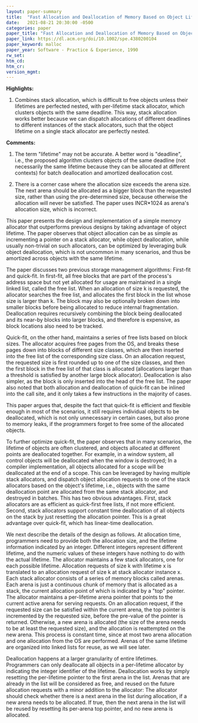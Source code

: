```yaml
---
layout: paper-summary
title:  "Fast Allocation and Deallocation of Memory Based on Object Lifetimes"
date:   2021-08-21 20:30:00 -0500
categories: paper
paper_title: "Fast Allocation and Deallocation of Memory Based on Object Lifetimes"
paper_link: https://dl.acm.org/doi/10.1002/spe.4380200104
paper_keyword: malloc
paper_year: Software - Practice & Experience, 1990
rw_set:
htm_cd:
htm_cr:
version_mgmt:
---
```


**Highlights:**

1. Combines stack allocation, which is difficult to free objects unless their lifetimes are perfected nested, with
   per-lifetime stack allocator, which clusters objects with the same deadline. 
   This way, stack allocation works better because we can dispatch allocations of different deadlines to 
   different instances of the stack allocators, such that the object lifetime on a single stack allocator 
   are perfectly nested.

**Comments:**

1. The term "lifetime" may not be accurate. A better word is "deadline", i.e., the proposed algorithm clusters
   objects of the same deadline (not necessarily the same lifetime because they can be allocated at different
   contexts) for batch deallocation and amortized deallocation cost.

2. There is a corner case where the allocation size exceeds the arena size. 
   The next arena should be allocated as a bigger block than the requested size, rather than using the pre-determined 
   size, because otherwise the allocation will never be satisfied.
   The paper uses INCR*1024 as arena's allocation size, which is incorrect.

This paper presents the design and implementation of a simple memory allocator that outperforms previous designs by
taking advantage of object lifetime.
The paper observes that object allocation can be as simple as incrementing a pointer on a stack allocator, while 
object deallocation, while usually non-trivial on such allocators, can be optimized by leveraging bulk object 
deallocation, which is not uncommon in many scenarios, and thus be amortized across objects with the 
same lifetime.

The paper discusses two previous storage management algorithms: First-fit and quick-fit. In first-fit, all free
blocks that are part of the process's address space but not yet allocated for usage are maintained in a single
linked list, called the free list. When an allocation of size k is requested, the allocator searches the free 
list, and allocates the first block in the list whose size is larger than k. The block may also be optionally
broken down into smaller blocks before being allocated to reduce internal fragmentation.
Deallocation requires recursively combining the block being deallocated and its near-by blocks into larger blocks, 
and therefore is expensive, as block locations also need to be tracked.

Quick-fit, on the other hand, maintains a series of free lists based on block sizes. The allocator acquires free pages
from the OS, and breaks these pages down into blocks of different size classes, which are then inserted into the 
free list of the corresponding size class. 
On an allocation request, the requested size is first rounded up to one of the size classes, and then the first
block in the free list of that class is allocated (allocations larger than a threshold is satisfied
by another large block allocator). 
Deallocation is also simpler, as the block is only inserted into the head of the free list.
The paper also noted that both allocation and deallocation of quick-fit can be inlined into the call site, and it
only takes a few instructions in the majority of cases.

This paper argues that, despite the fact that quick-fit is efficient and flexible enough in most of the scenarios, 
it still requires individual objects to be deallocated, which is not only unnecessary in certain cases, but also 
prone to memory leaks, if the programmers forget to free some of the allocated objects.

To further optimize quick-fit, the paper observes that in many scenarios, the lifetime of objects are often clustered,
and objects allocated at different points are deallocated together. For example, in a window system, all control objects
will be deallocated when the window is destroyed; In a compiler implementation, all objects allocated for a scope will 
be deallocated at the end of a scope. 
This can be leveraged by having multiple stack allocators, and dispatch object allocation requests to one of the 
stack allocators based on the object's lifetime, i.e., objects with the same deallocation point are allocated from
the same stack allocator, and destroyed in batches. 
This has two obvious advantages. First, stack allocators are as efficient as quick-first free lists, if not more 
efficient. Second, stack allocators support constant time deallocation of all objects on the stack by just resetting
the allocation pointer. This is a great advantage over quick-fit, which has linear-time deallocation.

We next describe the details of the design as follows. At allocation time, programmers need to provide both the 
allocation size, and the lifetime information indicated by an integer. Different integers represent different
lifetime, and the numeric values of these integers have nothing to do with the actual lifetime. 
The allocator maintains a few stack allocators, one for each possible lifetime.
Allocation requests of size k with lifetime x is translated to an allocation request of size k at stack allocator 
instance x. 
Each stack allocator consists of a series of memory blocks called arenas. Each arena is just a continuous chunk of 
memory that is allocated as a stack, the current allocation point of which is indicated by a "top" pointer. 
The allocator maintains a per-lifetime arena pointer that points to the current active arena for serving requests.
On an allocation request, if the requested size can be satisfied within the current arena, the top pointer is 
incremented by the requested size, before the pre-value of the pointer is returned.
Otherwise, a new arena is allocated (the size of the arena needs to be at least the requested size), and the 
allocation is reattempted on the new arena. This process is constant time, since at most two arena
allocation and one allocation from the OS are performed.
Arenas of the same lifetime are organized into linked lists for reuse, as we will see later.

Deallocation happens at a larger granularity of entire lifetimes. Programmers can only deallocate all objects in
a per-lifetime allocator by indicating the integer identifier of the lifetime. 
Deallocation works by simply resetting the per-lifetime pointer to the first arena in the list.
Arenas that are already in the list will be considered as free, and reused on the future allocation
requests with a minor addition to the allocator: The allocator should check whether there is a next arena in the 
list during allocation, if a new arena needs to be allocated. If true, then the next arena in the list will be reused
by resetting its per-arena top pointer, and no new arena is allocated.
